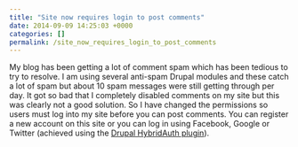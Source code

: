 ```yaml
---
title: "Site now requires login to post comments"
date: 2014-09-09 14:25:03 +0000
categories: []
permalink: /site_now_requires_login_to_post_comments
---
```

My blog has been getting a lot of comment spam which has been tedious to
try to resolve. I am using several anti-spam Drupal modules and these
catch a lot of spam but about 10 spam messages were still getting
through per day. It got so bad that I completely disabled comments on my
site but this was clearly not a good solution. So I have changed the
permissions so users must log into my site before you can post comments.
You can register a new account on this site or you can log in using
Facebook, Google or Twitter (achieved using the [Drupal HybridAuth
plugin](https://www.drupal.org/project/hybridauth)). <!--break-->

